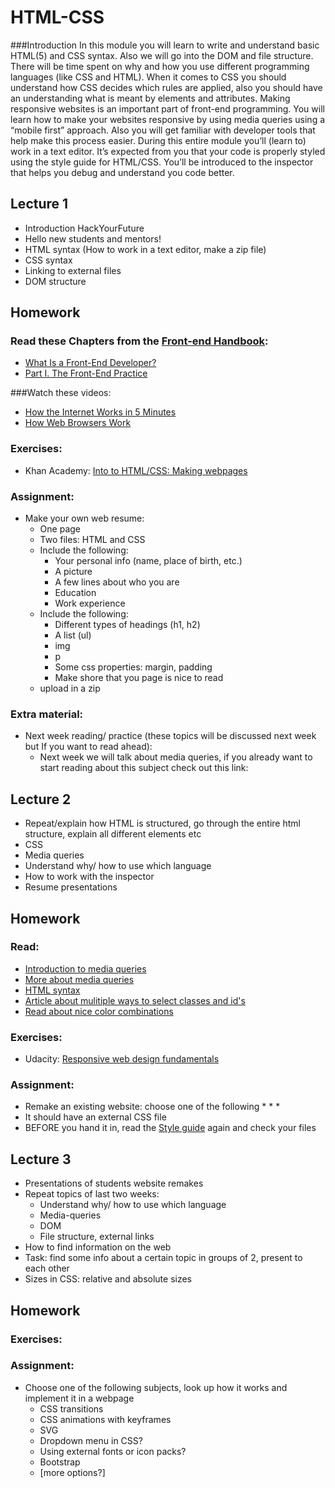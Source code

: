 # HTML-CSS

###Introduction
In this module you will learn to write and understand basic HTML(5) and CSS syntax.
Also we will go into the DOM and file structure. There will be time spent on why and how you use different programming languages (like CSS and HTML). When it comes to CSS you should understand how CSS decides which rules are applied, also you should have an understanding what is meant by elements and attributes. Making responsive websites is an important part of front-end programming. You will learn how to make your websites responsive by using media queries using a “mobile first” approach. Also you will get familiar with developer tools that help make this process easier. During this entire module you’ll (learn to) work in a text editor. It’s expected from you that your code is properly styled using the style guide for HTML/CSS. You’ll be introduced to the inspector that helps you debug and understand you code better.



## Lecture 1 
 * Introduction HackYourFuture
 * Hello new students and mentors!
 * HTML syntax (How to work in a text editor, make a zip file)
 * CSS syntax
 * Linking to external files
 * DOM structure

## Homework

### Read these Chapters from the [Front-end Handbook](https://www.frontendhandbook.com):
 * [What Is a Front-End Developer?](https://www.frontendhandbook.com/what-is-a-FD.html)
 * [Part I. The Front-End Practice](https://www.frontendhandbook.com/practice.html)

###Watch these videos:
 * [How the Internet Works in 5 Minutes](https://www.youtube.com/watch?v=7_LPdttKXPc)
 * [How Web Browsers Work](https://www.youtube.com/watch?v=WjDrMKZWCt0)

### Exercises:
 * Khan Academy: [Into to HTML/CSS: Making webpages](https://www.khanacademy.org/computing/computer-programming/html-css#concept-intro)

### Assignment:
 * Make your own web resume:
    * One page 
    * Two files: HTML and CSS
    * Include the following:
  	    * Your personal info (name, place of birth, etc.)
  	    * A picture
  	    * A few lines about who you are
  	    * Education
  	    * Work experience
    * Include the following:
  	    * Different types of headings (h1, h2)
  	    * A list (ul)
  	    * img
  	    * p
  	    * Some css properties: margin, padding 
  	    * Make shore that you page is nice to read
    * upload in a zip


### Extra material:
 * Next week reading/ practice (these topics will be discussed next week but If you want to read ahead):
    * Next week we will talk about media queries, if you already want to start reading about this subject check out this link:



## Lecture 2 
 * Repeat/explain how HTML is structured, go through the entire html structure, explain all different elements etc
 * CSS
 * Media queries
 * Understand why/ how to use which language
 * How to work with the inspector
 * Resume presentations

## Homework

### Read:
 * [Introduction to media queries](https://teamtreehouse.com/library/css3/media-queries/introduction)
 * [More about media queries](https://css-tricks.com/css-media-queries/)  
 * [HTML syntax](http://www.w3schools.com/html/html5_syntax.asp)
 * [Article about mulitiple ways to select classes and id's](https://css-tricks.com/multiple-class-id-selectors/)
 * [Read about nice color combinations](http://www.colorcombos.com/index.html)

### Exercises:
 * Udacity: [Responsive web design fundamentals](https://www.udacity.com/course/responsive-web-design-fundamentals--ud893)

### Assignment:
 * Remake an existing website: choose one of the following
   *
   *
   *
 * It should have an external CSS file
 * BEFORE you hand it in, read the [Style guide](http://www.w3schools.com/html/html5_syntax.asp) again and check your files



## Lecture 3
 * Presentations of students website remakes
 * Repeat topics of last two weeks:
   * Understand why/ how to use which language
   * Media-queries
   * DOM
   * File structure, external links
 * How to find information on the web
 * Task: find some info about a certain topic in groups of 2, present to each other
 * Sizes in CSS: relative and absolute sizes

## Homework

### Exercises:

### Assignment:
 * Choose one of the following subjects, look up how it works and implement it in a webpage
    * CSS transitions
    * CSS animations with keyframes
    * SVG
    * Dropdown menu in CSS?
    * Using external fonts or icon packs?
    * Bootstrap
    * [more options?]
